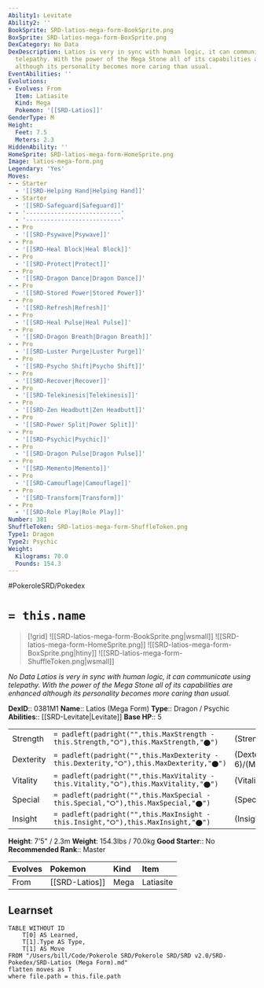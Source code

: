 ```yaml
---
Ability1: Levitate
Ability2: ''
BookSprite: SRD-latios-mega-form-BookSprite.png
BoxSprite: SRD-latios-mega-form-BoxSprite.png
DexCategory: No Data
DexDescription: Latios is very in sync with human logic, it can communicate using
  telepathy. With the power of the Mega Stone all of its capabilities are enhanced
  although its personality becomes more caring than usual.
EventAbilities: ''
Evolutions:
- Evolves: From
  Item: Latiasite
  Kind: Mega
  Pokemon: '[[SRD-Latios]]'
GenderType: M
Height:
  Feet: 7.5
  Meters: 2.3
HiddenAbility: ''
HomeSprite: SRD-latios-mega-form-HomeSprite.png
Image: latios-mega-form.png
Legendary: 'Yes'
Moves:
- - Starter
  - '[[SRD-Helping Hand|Helping Hand]]'
- - Starter
  - '[[SRD-Safeguard|Safeguard]]'
- - '---------------------------'
  - '---------------------------'
- - Pro
  - '[[SRD-Psywave|Psywave]]'
- - Pro
  - '[[SRD-Heal Block|Heal Block]]'
- - Pro
  - '[[SRD-Protect|Protect]]'
- - Pro
  - '[[SRD-Dragon Dance|Dragon Dance]]'
- - Pro
  - '[[SRD-Stored Power|Stored Power]]'
- - Pro
  - '[[SRD-Refresh|Refresh]]'
- - Pro
  - '[[SRD-Heal Pulse|Heal Pulse]]'
- - Pro
  - '[[SRD-Dragon Breath|Dragon Breath]]'
- - Pro
  - '[[SRD-Luster Purge|Luster Purge]]'
- - Pro
  - '[[SRD-Psycho Shift|Psycho Shift]]'
- - Pro
  - '[[SRD-Recover|Recover]]'
- - Pro
  - '[[SRD-Telekinesis|Telekinesis]]'
- - Pro
  - '[[SRD-Zen Headbutt|Zen Headbutt]]'
- - Pro
  - '[[SRD-Power Split|Power Split]]'
- - Pro
  - '[[SRD-Psychic|Psychic]]'
- - Pro
  - '[[SRD-Dragon Pulse|Dragon Pulse]]'
- - Pro
  - '[[SRD-Memento|Memento]]'
- - Pro
  - '[[SRD-Camouflage|Camouflage]]'
- - Pro
  - '[[SRD-Transform|Transform]]'
- - Pro
  - '[[SRD-Role Play|Role Play]]'
Number: 381
ShuffleToken: SRD-latios-mega-form-ShuffleToken.png
Type1: Dragon
Type2: Psychic
Weight:
  Kilograms: 70.0
  Pounds: 154.3
---
```


#PokeroleSRD/Pokedex

# `= this.name`

> [!grid]
> ![[SRD-latios-mega-form-BookSprite.png|wsmall]]
> ![[SRD-latios-mega-form-HomeSprite.png]]
> ![[SRD-latios-mega-form-BoxSprite.png|htiny]]
> ![[SRD-latios-mega-form-ShuffleToken.png|wsmall]]


*No Data*
*Latios is very in sync with human logic, it can communicate using telepathy. With the power of the Mega Stone all of its capabilities are enhanced although its personality becomes more caring than usual.*

**DexID**:: 0381M1
**Name**:: Latios (Mega Form)
**Type**:: Dragon / Psychic
**Abilities**:: [[SRD-Levitate|Levitate]]
**Base HP**:: 5

|           |                                                                                        |                                          |
| --------- | -------------------------------------------------------------------------------------- | ---------------------------------------- |
| Strength  | `= padleft(padright("",this.MaxStrength - this.Strength,"⭘"),this.MaxStrength,"⬤")`    | (Strength::7)/(MaxStrength::7)   |
| Dexterity | `= padleft(padright("",this.MaxDexterity - this.Dexterity,"⭘"),this.MaxDexterity,"⬤")` | (Dexterity:: 6)/(MaxDexterity::6) |
| Vitality  | `= padleft(padright("",this.MaxVitality - this.Vitality,"⭘"),this.MaxVitality,"⬤")`    | (Vitality::6)/(MaxVitality::6)   |
| Special   | `= padleft(padright("",this.MaxSpecial - this.Special,"⭘"),this.MaxSpecial,"⬤")`       | (Special::8)/(MaxSpecial::8)     |
| Insight   | `= padleft(padright("",this.MaxInsight - this.Insight,"⭘"),this.MaxInsight,"⬤")`       | (Insight::7)/(MaxInsight::7)     |

**Height**: 7'5" / 2.3m
**Weight**: 154.3lbs / 70.0kg
**Good Starter**:: No
**Recommended Rank**:: Master

| Evolves   | Pokemon        | Kind   | Item      |
|:----------|:---------------|:-------|:----------|
| From      | [[SRD-Latios]] | Mega   | Latiasite |

## Learnset

```dataview
TABLE WITHOUT ID
    T[0] AS Learned,
    T[1].Type AS Type,
    T[1] AS Move
FROM "/Users/bill/Code/Pokerole SRD/Pokerole SRD/SRD v2.0/SRD-Pokedex/SRD-Latios (Mega Form).md"
flatten moves as T
where file.path = this.file.path
```
